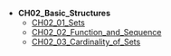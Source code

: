 * **CH02_Basic_Structures**
    * [CH02_01_Sets](math/Discrete_Mathematics_Explained_in_Detail-master/CH02_Basic_Structures/CH02_01_Sets.md)
    * [CH02_02_Function_and_Sequence](math/Discrete_Mathematics_Explained_in_Detail-master/CH02_Basic_Structures/CH02_02_Function_and_Sequence.md)
    * [CH02_03_Cardinality_of_Sets](math/Discrete_Mathematics_Explained_in_Detail-master/CH02_Basic_Structures/CH02_03_Cardinality_of_Sets.md)